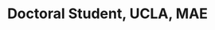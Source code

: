 ---
name: Yayun (Daisy) Du
title:  Doctoral Student, UCLA, MAE
image: /img/organizers/du_yayun.jpg
link:  
---